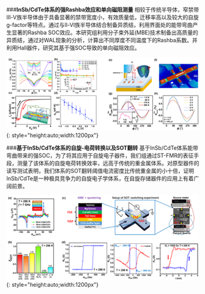 ###**InSb/CdTe体系的强Rashba效应和单向磁阻测量**
相较于传统半导体，窄禁带Ⅲ-Ⅴ族半导体由于具备显著的禁带宽度小，有效质量低，迁移率高以及较大的自旋g-factor等特点。通过与Ⅱ-Ⅵ族半导体结合制备异质结，利用界面处的能带弯曲产生显著的Rashba SOC效应。本研究组利用分子束外延(MBE)技术制备出高质量的异质结，通过对WAL现象的分析，计算出不同厚度不同温度下的Rashba系数。并利用Hall器件，研究其基于强SOC导致的单向磁阻效应。

![](./img/SOT1.png){: style="height:auto;width:1200px"}



###**基于InSb/CdTe体系的自旋-电荷转换以及SOT翻转**
基于InSb/CdTe体系能带弯曲带来的强SOC，为了将其应用于自旋电子器件，我们组通过ST-FMR的表征手段，测量了该体系的自旋电荷转换效率，远高于传统的重金属体系。对原型器件的读写测试表明，我们体系的SOT翻转阈值电流密度比传统重金属的小十倍，证明InSb/CdTe是一种极具竞争力的自旋电子学体系，在自旋存储器件的应用上有着广阔前景。

![](./img/SOT2.png){: style="height:auto;width:1200px"}
